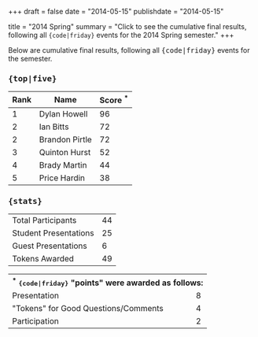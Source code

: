 +++
draft = false
date = "2014-05-15"
publishdate = "2014-05-15"

title = "2014 Spring"
summary = "Click to see the cumulative final results, following all `{code|friday}` events for the 2014 Spring semester."
+++

Below are cumulative final results, following all <tt>{code|friday}</tt> events for the semester.

### <tt>{top|five}</tt>

| Rank |    Name           | Score <sup>*</sup> |
| ---- | ----------------- | ------------------ | 
| 1    |    Dylan Howell   | 96                 |
| 2    |    Ian Bitts      | 72                 |
| 2    |    Brandon Pirtle | 72                 |
| 3    |    Quinton Hurst  | 52                 |
| 4    |    Brady Martin   | 44                 |
| 5    |    Price Hardin   | 38                 |

### <tt>{stats}</tt> 

|    |   |
|:-----|:----|
| Total&nbsp;Participants | 44 |
| Student&nbsp;Presentations | 25 |
| Guest&nbsp;Presentations | 6 |
| Tokens&nbsp;Awarded | 49 |

<table>
<tr><th colspan=2><sup>*</sup>&nbsp;<tt>{code|friday}</tt>&nbsp;"points"&nbsp;were&nbsp;awarded&nbsp;as&nbsp;follows: </th></tr>
<tr><td>Presentation  </td><td> 8 </td></tr>
<tr><td>"Tokens"&nbsp;for&nbsp;Good&nbsp;Questions/Comments   </td><td>4 </td></tr>
<tr><td>Participation     </td><td> 2 </td></tr>
</table>


